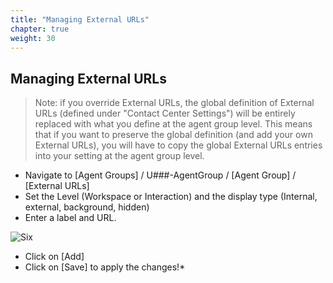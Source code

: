 ```yaml
---
title: "Managing External URLs"
chapter: true
weight: 30
---
```


## Managing External URLs

> Note: if you override External URLs, the global definition of External URLs (defined under "Contact Center Settings") will be entirely replaced with what you define at the agent group level. This means that if you want to preserve the global definition (and add your own External URLs), you will have to copy the global External URLs entries into your setting at the agent group level.


- Navigate to [Agent Groups] / U###-AgentGroup / [Agent Group] / [External URLs]
- Set the Level (Workspace or Interaction) and the display type (Internal, external, background, hidden)
- Enter a label and URL.

![Six](/images/eodExternalURLs.png)

- Click on [Add]
- Click on [Save] to apply the changes!*
